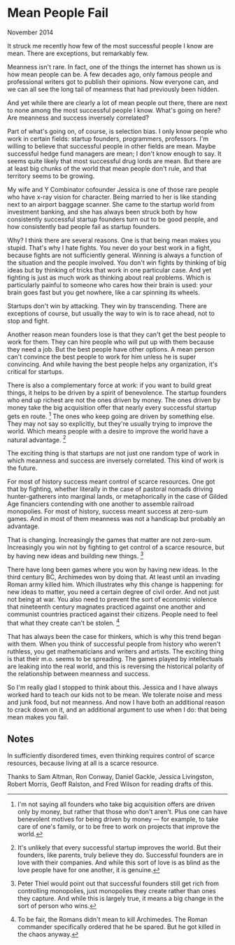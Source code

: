 # Mean People Fail

November 2014

It struck me recently how few of the most successful people I know are mean. There are exceptions, but remarkably few.

Meanness isn't rare. In fact, one of the things the internet has shown us is how mean people can be. A few decades ago, only famous people and professional writers got to publish their opinions. Now everyone can, and we can all see the long tail of meanness that had previously been hidden.

And yet while there are clearly a lot of mean people out there, there are next to none among the most successful people I know. What's going on here? Are meanness and success inversely correlated?

Part of what's going on, of course, is selection bias. I only know people who work in certain fields: startup founders, programmers, professors. I'm willing to believe that successful people in other fields are mean. Maybe successful hedge fund managers are mean; I don't know enough to say. It seems quite likely that most successful drug lords are mean. But there are at least big chunks of the world that mean people don't rule, and that territory seems to be growing.

My wife and Y Combinator cofounder Jessica is one of those rare people who have x-ray vision for character. Being married to her is like standing next to an airport baggage scanner. She came to the startup world from investment banking, and she has always been struck both by how consistently successful startup founders turn out to be good people, and how consistently bad people fail as startup founders.

Why? I think there are several reasons. One is that being mean makes you stupid. That's why I hate fights. You never do your best work in a fight, because fights are not sufficiently general. Winning is always a function of the situation and the people involved. You don't win fights by thinking of big ideas but by thinking of tricks that work in one particular case. And yet fighting is just as much work as thinking about real problems. Which is particularly painful to someone who cares how their brain is used: your brain goes fast but you get nowhere, like a car spinning its wheels.

Startups don't win by attacking. They win by transcending. There are exceptions of course, but usually the way to win is to race ahead, not to stop and fight.

Another reason mean founders lose is that they can't get the best people to work for them. They can hire people who will put up with them because they need a job. But the best people have other options. A mean person can't convince the best people to work for him unless he is super convincing. And while having the best people helps any organization, it's critical for startups.

There is also a complementary force at work: if you want to build great things, it helps to be driven by a spirit of benevolence. The startup founders who end up richest are not the ones driven by money. The ones driven by money take the big acquisition offer that nearly every successful startup gets en route. [^1] The ones who keep going are driven by something else. They may not say so explicitly, but they're usually trying to improve the world. Which means people with a desire to improve the world have a natural advantage. [^2]

The exciting thing is that startups are not just one random type of work in which meanness and success are inversely correlated. This kind of work is the future.

For most of history success meant control of scarce resources. One got that by fighting, whether literally in the case of pastoral nomads driving hunter-gatherers into marginal lands, or metaphorically in the case of Gilded Age financiers contending with one another to assemble railroad monopolies. For most of history, success meant success at zero-sum games. And in most of them meanness was not a handicap but probably an advantage.

That is changing. Increasingly the games that matter are not zero-sum. Increasingly you win not by fighting to get control of a scarce resource, but by having new ideas and building new things. [^3]

There have long been games where you won by having new ideas. In the third century BC, Archimedes won by doing that. At least until an invading Roman army killed him. Which illustrates why this change is happening: for new ideas to matter, you need a certain degree of civil order. And not just not being at war. You also need to prevent the sort of economic violence that nineteenth century magnates practiced against one another and communist countries practiced against their citizens. People need to feel that what they create can't be stolen. [^4]

That has always been the case for thinkers, which is why this trend began with them. When you think of successful people from history who weren't ruthless, you get mathematicians and writers and artists. The exciting thing is that their m.o. seems to be spreading. The games played by intellectuals are leaking into the real world, and this is reversing the historical polarity of the relationship between meanness and success.

So I'm really glad I stopped to think about this. Jessica and I have always worked hard to teach our kids not to be mean. We tolerate noise and mess and junk food, but not meanness. And now I have both an additional reason to crack down on it, and an additional argument to use when I do: that being mean makes you fail.

## Notes

[^1]: I'm not saying all founders who take big acquisition offers are driven only by money, but rather that those who don't aren't. Plus one can have benevolent motives for being driven by money — for example, to take care of one's family, or to be free to work on projects that improve the world.

[^2]: It's unlikely that every successful startup improves the world. But their founders, like parents, truly believe they do. Successful founders are in love with their companies. And while this sort of love is as blind as the love people have for one another, it is genuine.

[^3]: Peter Thiel would point out that successful founders still get rich from controlling monopolies, just monopolies they create rather than ones they capture. And while this is largely true, it means a big change in the sort of person who wins.

[^4]: To be fair, the Romans didn't mean to kill Archimedes. The Roman commander specifically ordered that he be spared. But he got killed in the chaos anyway.

In sufficiently disordered times, even thinking requires control of scarce resources, because living at all is a scarce resource.

Thanks to Sam Altman, Ron Conway, Daniel Gackle, Jessica Livingston, Robert Morris, Geoff Ralston, and Fred Wilson for reading drafts of this.